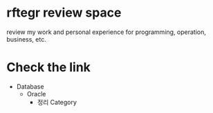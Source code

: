 # rftegr review space
review my work and personal experience for programming, operation, business, etc.


# Check the link

- Database
    - Oracle
        - 정리 Category